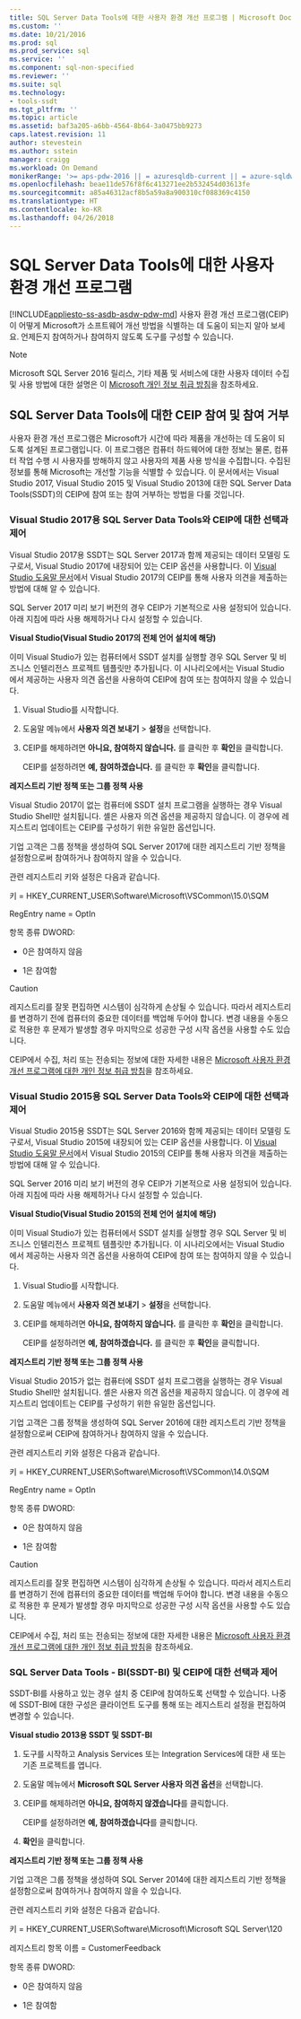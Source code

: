 ```yaml
---
title: SQL Server Data Tools에 대한 사용자 환경 개선 프로그램 | Microsoft Docs
ms.custom: ''
ms.date: 10/21/2016
ms.prod: sql
ms.prod_service: sql
ms.service: ''
ms.component: sql-non-specified
ms.reviewer: ''
ms.suite: sql
ms.technology:
- tools-ssdt
ms.tgt_pltfrm: ''
ms.topic: article
ms.assetid: baf3a205-a6bb-4564-8b64-3a0475bb9273
caps.latest.revision: 11
author: stevestein
ms.author: sstein
manager: craigg
ms.workload: On Demand
monikerRange: '>= aps-pdw-2016 || = azuresqldb-current || = azure-sqldw-latest || >= sql-server-2016 || = sqlallproducts-allversions'
ms.openlocfilehash: beae11de576f8f6c413271ee2b532454d03613fe
ms.sourcegitcommit: a85a46312acf8b5a59a8a900310cf088369c4150
ms.translationtype: HT
ms.contentlocale: ko-KR
ms.lasthandoff: 04/26/2018
---
```

# <a name="customer-experience-improvement-program-for-sql-server-data-tools"></a>SQL Server Data Tools에 대한 사용자 환경 개선 프로그램
[!INCLUDE[appliesto-ss-asdb-asdw-pdw-md](../includes/appliesto-ss-asdb-asdw-pdw-md.md)]
  사용자 환경 개선 프로그램(CEIP)이 어떻게 Microsoft가 소프트웨어 개선 방법을 식별하는 데 도움이 되는지 알아 보세요.  언제든지 참여하거나 참여하지 않도록 도구를 구성할 수 있습니다.  
  
> [!NOTE]  
>  Microsoft SQL Server 2016 릴리스, 기타 제품 및 서비스에 대한 사용자 데이터 수집 및 사용 방법에 대한 설명은 이 [Microsoft 개인 정보 취급 방침](https://www.microsoft.com/privacystatement/en-us/SQLServer/Default.aspx)을 참조하세요.  
  
## <a name="opting-in-and-out-of-ceip-for-sql-server-data-tools"></a>SQL Server Data Tools에 대한 CEIP 참여 및 참여 거부  
 사용자 환경 개선 프로그램은 Microsoft가 시간에 따라 제품을 개선하는 데 도움이 되도록 설계된 프로그램입니다. 이 프로그램은 컴퓨터 하드웨어에 대한 정보는 물론, 컴퓨터 작업 수행 시 사용자를 방해하지 않고 사용자의 제품 사용 방식을 수집합니다. 수집된 정보를 통해 Microsoft는 개선할 기능을 식별할 수 있습니다. 이 문서에서는 Visual Studio 2017, Visual Studio 2015 및 Visual Studio 2013에 대한 SQL Server Data Tools(SSDT)의 CEIP에 참여 또는 참여 거부하는 방법을 다룰 것입니다.  

### <a name="choice-and-control-over--ceip-and-sql-server-data-tools-for-visual-studio-2017"></a>Visual Studio 2017용 SQL Server Data Tools와 CEIP에 대한 선택과 제어  
 Visual Studio 2017용 SSDT는 SQL Server 2017과 함께 제공되는 데이터 모델링 도구로서, Visual Studio 2017에 내장되어 있는 CEIP 옵션을 사용합니다. 이 [Visual Studio 도움말 문서](https://www.visualstudio.com/en-us/docs/work/connect/give-feedback)에서 Visual Studio 2017의 CEIP를 통해 사용자 의견을 제출하는 방법에 대해 알 수 있습니다.  
  
 SQL Server 2017 미리 보기 버전의 경우 CEIP가 기본적으로 사용 설정되어 있습니다. 아래 지침에 따라 사용 해제하거나 다시 설정할 수 있습니다.  
  
 **Visual Studio(Visual Studio 2017의 전체 언어 설치에 해당)**  
  
 이미 Visual Studio가 있는 컴퓨터에서 SSDT 설치를 실행할 경우 SQL Server 및 비즈니스 인텔리전스 프로젝트 템플릿만 추가됩니다. 이 시나리오에서는 Visual Studio에서 제공하는 사용자 의견 옵션을 사용하여 CEIP에 참여 또는 참여하지 않을 수 있습니다.  
  
1.  Visual Studio를 시작합니다.  
  
2.  도움말 메뉴에서 **사용자 의견 보내기** > **설정**을 선택합니다.  
  
3.  CEIP를 해제하려면 **아니요, 참여하지 않습니다.** 를 클릭한 후 **확인**을 클릭합니다.  
  
     CEIP를 설정하려면 **예, 참여하겠습니다.** 를 클릭한 후 **확인**을 클릭합니다.  
  

  
 **레지스트리 기반 정책 또는 그룹 정책 사용**  
  
 Visual Studio 2017이 없는 컴퓨터에 SSDT 설치 프로그램을 실행하는 경우 Visual Studio Shell만 설치됩니다. 셸은 사용자 의견 옵션을 제공하지 않습니다. 이 경우에 레지스트리 업데이트는 CEIP를 구성하기 위한 유일한 옵션입니다.  
  
 기업 고객은 그룹 정책을 생성하여 SQL Server 2017에 대한 레지스트리 기반 정책을 설정함으로써 참여하거나 참여하지 않을 수 있습니다.  
  
 관련 레지스트리 키와 설정은 다음과 같습니다.  
  
 키 = HKEY_CURRENT_USER\Software\Microsoft\VSCommon\15.0\SQM  
  
 RegEntry name = OptIn  
  
 항목 종류 DWORD:  
  
-   0은 참여하지 않음  
  
-   1은 참여함  
  
> [!CAUTION]  
>  레지스트리를 잘못 편집하면 시스템이 심각하게 손상될 수 있습니다. 따라서 레지스트리를 변경하기 전에 컴퓨터의 중요한 데이터를 백업해 두어야 합니다. 변경 내용을 수동으로 적용한 후 문제가 발생할 경우 마지막으로 성공한 구성 시작 옵션을 사용할 수도 있습니다.  
  
 CEIP에서 수집, 처리 또는 전송되는 정보에 대한 자세한 내용은 [Microsoft 사용자 환경 개선 프로그램에 대한 개인 정보 취급 방침](http://go.microsoft.com/fwlink/?LinkId=52143)을 참조하세요.  
 
### <a name="choice-and-control-over--ceip-and-sql-server-data-tools-for-visual-studio-2015"></a>Visual Studio 2015용 SQL Server Data Tools와 CEIP에 대한 선택과 제어  
 Visual Studio 2015용 SSDT는 SQL Server 2016와 함께 제공되는 데이터 모델링 도구로서, Visual Studio 2015에 내장되어 있는 CEIP 옵션을 사용합니다. 이 [Visual Studio 도움말 문서](http://go.microsoft.com/fwlink/?LinkId=517102)에서 Visual Studio 2015의 CEIP를 통해 사용자 의견을 제출하는 방법에 대해 알 수 있습니다.  
  
 SQL Server 2016 미리 보기 버전의 경우 CEIP가 기본적으로 사용 설정되어 있습니다. 아래 지침에 따라 사용 해제하거나 다시 설정할 수 있습니다.  
  
 **Visual Studio(Visual Studio 2015의 전체 언어 설치에 해당)**  
  
 이미 Visual Studio가 있는 컴퓨터에서 SSDT 설치를 실행할 경우 SQL Server 및 비즈니스 인텔리전스 프로젝트 템플릿만 추가됩니다. 이 시나리오에서는 Visual Studio에서 제공하는 사용자 의견 옵션을 사용하여 CEIP에 참여 또는 참여하지 않을 수 있습니다.  
  
1.  Visual Studio를 시작합니다.  
  
2.  도움말 메뉴에서 **사용자 의견 보내기** > **설정**을 선택합니다.  
  
3.  CEIP를 해제하려면 **아니요, 참여하지 않습니다.** 를 클릭한 후 **확인**을 클릭합니다.  
  
     CEIP를 설정하려면 **예, 참여하겠습니다.** 를 클릭한 후 **확인**을 클릭합니다.  
  

  
 **레지스트리 기반 정책 또는 그룹 정책 사용**  
  
 Visual Studio 2015가 없는 컴퓨터에 SSDT 설치 프로그램을 실행하는 경우 Visual Studio Shell만 설치됩니다. 셸은 사용자 의견 옵션을 제공하지 않습니다. 이 경우에 레지스트리 업데이트는 CEIP를 구성하기 위한 유일한 옵션입니다.  
  
 기업 고객은 그룹 정책을 생성하여 SQL Server 2016에 대한 레지스트리 기반 정책을 설정함으로써 CEIP에 참여하거나 참여하지 않을 수 있습니다.  
  
 관련 레지스트리 키와 설정은 다음과 같습니다.  
  
 키 = HKEY_CURRENT_USER\Software\Microsoft\VSCommon\14.0\SQM  
  
 RegEntry name = OptIn  
  
 항목 종류 DWORD:  
  
-   0은 참여하지 않음  
  
-   1은 참여함  
  
> [!CAUTION]  
>  레지스트리를 잘못 편집하면 시스템이 심각하게 손상될 수 있습니다. 따라서 레지스트리를 변경하기 전에 컴퓨터의 중요한 데이터를 백업해 두어야 합니다. 변경 내용을 수동으로 적용한 후 문제가 발생할 경우 마지막으로 성공한 구성 시작 옵션을 사용할 수도 있습니다.  
  
 CEIP에서 수집, 처리 또는 전송되는 정보에 대한 자세한 내용은 [Microsoft 사용자 환경 개선 프로그램에 대한 개인 정보 취급 방침](http://go.microsoft.com/fwlink/?LinkId=52143)을 참조하세요.  
  
### <a name="choice-and-control-for-ceip-and-sql-server-data-tools---bi-ssdt-bi"></a>SQL Server Data Tools - BI(SSDT-BI) 및 CEIP에 대한 선택과 제어  
 SSDT-BI를 사용하고 있는 경우 설치 중 CEIP에 참여하도록 선택할 수 있습니다. 나중에 SSDT-BI에 대한 구성은 클라이언트 도구를 통해 또는 레지스트리 설정을 편집하여 변경할 수 있습니다.  
  
 **Visual studio 2013용 SSDT 및 SSDT-BI**  
  
1.  도구를 시작하고 Analysis Services 또는 Integration Services에 대한 새 또는 기존 프로젝트를 엽니다.  
  
2.  도움말 메뉴에서 **Microsoft SQL Server 사용자 의견 옵션**을 선택합니다.  
  
3.  CEIP를 해제하려면 **아니요, 참여하지 않겠습니다**를 클릭합니다.  
  
     CEIP를 설정하려면 **예, 참여하겠습니다**를 클릭합니다.  
  
4.  **확인**을 클릭합니다.  
  
 **레지스트리 기반 정책 또는 그룹 정책 사용**  
  
 기업 고객은 그룹 정책을 생성하여 SQL Server 2014에 대한 레지스트리 기반 정책을 설정함으로써 참여하거나 참여하지 않을 수 있습니다.  
  
 관련 레지스트리 키와 설정은 다음과 같습니다.  
  
 키 = HKEY_CURRENT_USER\Software\Microsoft\Microsoft SQL Server\120  
  
 레지스트리 항목 이름 = CustomerFeedback  
  
 항목 종류 DWORD:  
  
-   0은 참여하지 않음  
  
-   1은 참여함  
  
  
